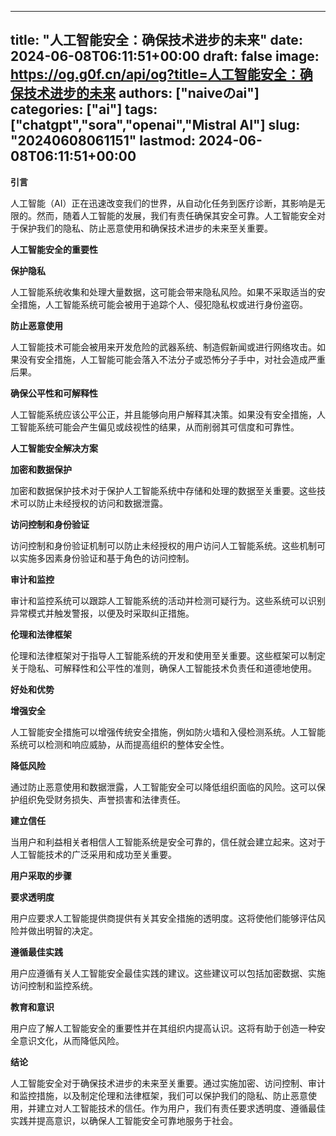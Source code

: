 
---
title: "人工智能安全：确保技术进步的未来"
date: 2024-06-08T06:11:51+00:00
draft: false
image: https://og.g0f.cn/api/og?title=人工智能安全：确保技术进步的未来
authors: ["naiveのai"]
categories: ["ai"]
tags: ["chatgpt","sora","openai","Mistral AI"]
slug: "20240608061151"
lastmod: 2024-06-08T06:11:51+00:00
---
**引言**

人工智能（AI）正在迅速改变我们的世界，从自动化任务到医疗诊断，其影响是无限的。然而，随着人工智能的发展，我们有责任确保其安全可靠。人工智能安全对于保护我们的隐私、防止恶意使用和确保技术进步的未来至关重要。

**人工智能安全的重要性**

**保护隐私**

人工智能系统收集和处理大量数据，这可能会带来隐私风险。如果不采取适当的安全措施，人工智能系统可能会被用于追踪个人、侵犯隐私权或进行身份盗窃。

**防止恶意使用**

人工智能技术可能会被用来开发危险的武器系统、制造假新闻或进行网络攻击。如果没有安全措施，人工智能可能会落入不法分子或恐怖分子手中，对社会造成严重后果。

**确保公平性和可解释性**

人工智能系统应该公平公正，并且能够向用户解释其决策。如果没有安全措施，人工智能系统可能会产生偏见或歧视性的结果，从而削弱其可信度和可靠性。

**人工智能安全解决方案**

**加密和数据保护**

加密和数据保护技术对于保护人工智能系统中存储和处理的数据至关重要。这些技术可以防止未经授权的访问和数据泄露。

**访问控制和身份验证**

访问控制和身份验证机制可以防止未经授权的用户访问人工智能系统。这些机制可以实施多因素身份验证和基于角色的访问控制。

**审计和监控**

审计和监控系统可以跟踪人工智能系统的活动并检测可疑行为。这些系统可以识别异常模式并触发警报，以便及时采取纠正措施。

**伦理和法律框架**

伦理和法律框架对于指导人工智能系统的开发和使用至关重要。这些框架可以制定关于隐私、可解释性和公平性的准则，确保人工智能技术负责任和道德地使用。

**好处和优势**

**增强安全**

人工智能安全措施可以增强传统安全措施，例如防火墙和入侵检测系统。人工智能系统可以检测和响应威胁，从而提高组织的整体安全性。

**降低风险**

通过防止恶意使用和数据泄露，人工智能安全可以降低组织面临的风险。这可以保护组织免受财务损失、声誉损害和法律责任。

**建立信任**

当用户和利益相关者相信人工智能系统是安全可靠的，信任就会建立起来。这对于人工智能技术的广泛采用和成功至关重要。

**用户采取的步骤**

**要求透明度**

用户应要求人工智能提供商提供有关其安全措施的透明度。这将使他们能够评估风险并做出明智的决定。

**遵循最佳实践**

用户应遵循有关人工智能安全最佳实践的建议。这些建议可以包括加密数据、实施访问控制和监控系统。

**教育和意识**

用户应了解人工智能安全的重要性并在其组织内提高认识。这将有助于创造一种安全意识文化，从而降低风险。

**结论**

人工智能安全对于确保技术进步的未来至关重要。通过实施加密、访问控制、审计和监控措施，以及制定伦理和法律框架，我们可以保护我们的隐私、防止恶意使用，并建立对人工智能技术的信任。作为用户，我们有责任要求透明度、遵循最佳实践并提高意识，以确保人工智能安全可靠地服务于社会。